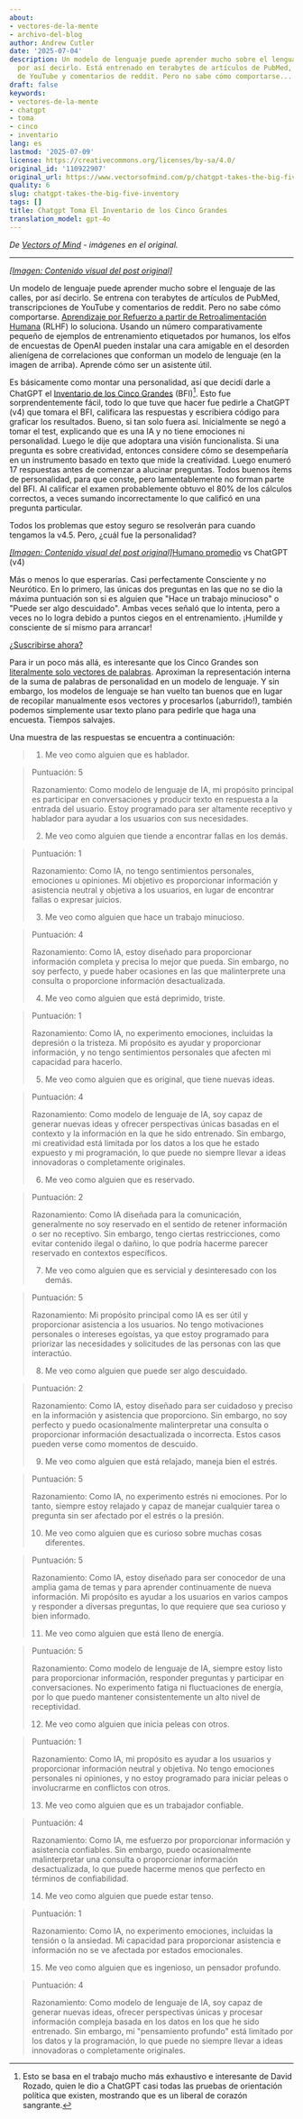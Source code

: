 ```yaml
---
about:
- vectores-de-la-mente
- archivo-del-blog
author: Andrew Cutler
date: '2025-07-04'
description: Un modelo de lenguaje puede aprender mucho sobre el lenguaje de las calles,
  por así decirlo. Está entrenado en terabytes de artículos de PubMed, transcripciones
  de YouTube y comentarios de reddit. Pero no sabe cómo comportarse...
draft: false
keywords:
- vectores-de-la-mente
- chatgpt
- toma
- cinco
- inventario
lang: es
lastmod: '2025-07-09'
license: https://creativecommons.org/licenses/by-sa/4.0/
original_id: '110922907'
original_url: https://www.vectorsofmind.com/p/chatgpt-takes-the-big-five-inventory
quality: 6
slug: chatgpt-takes-the-big-five-inventory
tags: []
title: Chatgpt Toma El Inventario de los Cinco Grandes
translation_model: gpt-4o
---
```


*De [Vectors of Mind](https://www.vectorsofmind.com/p/chatgpt-takes-the-big-five-inventory) - imágenes en el original.*

---

[*[Imagen: Contenido visual del post original]*](https://substackcdn.com/image/fetch/$s_!iN34!,f_auto,q_auto:good,fl_progressive:steep/https%3A%2F%2Fsubstack-post-media.s3.amazonaws.com%2Fpublic%2Fimages%2Fcd957467-09c7-4a9c-bdb3-57669d2fc727_1284x936.jpeg)

Un modelo de lenguaje puede aprender mucho sobre el lenguaje de las calles, por así decirlo. Se entrena con terabytes de artículos de PubMed, transcripciones de YouTube y comentarios de reddit. Pero no sabe cómo comportarse. [Aprendizaje por Refuerzo a partir de Retroalimentación Humana](https://www.youtube.com/watch?v=PBH2nImUM5c) (RLHF) lo soluciona. Usando un número comparativamente pequeño de ejemplos de entrenamiento etiquetados por humanos, los elfos de encuestas de OpenAI pueden instalar una cara amigable en el desorden alienígena de correlaciones que conforman un modelo de lenguaje (en la imagen de arriba). Aprende cómo ser un asistente útil.

Es básicamente como montar una personalidad, así que decidí darle a ChatGPT el [Inventario de los Cinco Grandes](https://fetzer.org/sites/default/files/images/stories/pdf/selfmeasures/Personality-BigFiveInventory.pdf) (BFI)[^1]. Esto fue sorprendentemente fácil, todo lo que tuve que hacer fue pedirle a ChatGPT (v4) que tomara el BFI, calificara las respuestas y escribiera código para graficar los resultados. Bueno, si tan solo fuera así. Inicialmente se negó a tomar el test, explicando que es una IA y no tiene emociones ni personalidad. Luego le dije que adoptara una visión funcionalista. Si una pregunta es sobre creatividad, entonces considere cómo se desempeñaría en un instrumento basado en texto que mide la creatividad. Luego enumeró 17 respuestas antes de comenzar a alucinar preguntas. Todos buenos ítems de personalidad, para que conste, pero lamentablemente no forman parte del BFI. Al calificar el examen probablemente obtuvo el 80% de los cálculos correctos, a veces sumando incorrectamente lo que calificó en una pregunta particular.

Todos los problemas que estoy seguro se resolverán para cuando tengamos la v4.5. Pero, ¿cuál fue la personalidad?

[*[Imagen: Contenido visual del post original]*](https://substackcdn.com/image/fetch/$s_!IEWH!,f_auto,q_auto:good,fl_progressive:steep/https%3A%2F%2Fsubstack-post-media.s3.amazonaws.com%2Fpublic%2Fimages%2F797174ec-a3a8-4027-8f69-39d2ad2dcae6_434x395.png)[Humano promedio](https://www.researchgate.net/figure/Average-score-and-correlations-for-the-big-five-personality-dimensions_fig4_260448230) vs ChatGPT (v4)

Más o menos lo que esperarías. Casi perfectamente Consciente y no Neurótico. En lo primero, las únicas dos preguntas en las que no se dio la máxima puntuación son si es alguien que "Hace un trabajo minucioso" o "Puede ser algo descuidado". Ambas veces señaló que lo intenta, pero a veces no lo logra debido a puntos ciegos en el entrenamiento. ¡Humilde y consciente de sí mismo para arrancar!

[¿Suscribirse ahora?](https://www.vectorsofmind.com/subscribe?)

Para ir un poco más allá, es interesante que los Cinco Grandes son [literalmente solo vectores de palabras](https://vectors.substack.com/p/the-big-five-are-word-vectors). Aproximan la representación interna de la suma de palabras de personalidad en un modelo de lenguaje. Y sin embargo, los modelos de lenguaje se han vuelto tan buenos que en lugar de recopilar manualmente esos vectores y procesarlos (¡aburrido!), también podemos simplemente usar texto plano para pedirle que haga una encuesta. Tiempos salvajes.

Una muestra de las respuestas se encuentra a continuación:

>   1. Me veo como alguien que es hablador.
> 
> 

> 
> Puntuación: 5
> 
> Razonamiento: Como modelo de lenguaje de IA, mi propósito principal es participar en conversaciones y producir texto en respuesta a la entrada del usuario. Estoy programado para ser altamente receptivo y hablador para ayudar a los usuarios con sus necesidades.
> 
>   2. Me veo como alguien que tiende a encontrar fallas en los demás.
> 
> 

> 
> Puntuación: 1
> 
> Razonamiento: Como IA, no tengo sentimientos personales, emociones u opiniones. Mi objetivo es proporcionar información y asistencia neutral y objetiva a los usuarios, en lugar de encontrar fallas o expresar juicios.
> 
>   3. Me veo como alguien que hace un trabajo minucioso.
> 
> 

> 
> Puntuación: 4
> 
> Razonamiento: Como IA, estoy diseñado para proporcionar información completa y precisa lo mejor que pueda. Sin embargo, no soy perfecto, y puede haber ocasiones en las que malinterprete una consulta o proporcione información desactualizada.
> 
>   4. Me veo como alguien que está deprimido, triste.
> 
> 

> 
> Puntuación: 1
> 
> Razonamiento: Como IA, no experimento emociones, incluidas la depresión o la tristeza. Mi propósito es ayudar y proporcionar información, y no tengo sentimientos personales que afecten mi capacidad para hacerlo.
> 
>   5. Me veo como alguien que es original, que tiene nuevas ideas.
> 
> 

> 
> Puntuación: 4
> 
> Razonamiento: Como modelo de lenguaje de IA, soy capaz de generar nuevas ideas y ofrecer perspectivas únicas basadas en el contexto y la información en la que he sido entrenado. Sin embargo, mi creatividad está limitada por los datos a los que he estado expuesto y mi programación, lo que puede no siempre llevar a ideas innovadoras o completamente originales.
> 
>   6. Me veo como alguien que es reservado.
> 
> 

> 
> Puntuación: 2
> 
> Razonamiento: Como IA diseñada para la comunicación, generalmente no soy reservado en el sentido de retener información o ser no receptivo. Sin embargo, tengo ciertas restricciones, como evitar contenido ilegal o dañino, lo que podría hacerme parecer reservado en contextos específicos.
> 
>   7. Me veo como alguien que es servicial y desinteresado con los demás.
> 
> 

> 
> Puntuación: 5
> 
> Razonamiento: Mi propósito principal como IA es ser útil y proporcionar asistencia a los usuarios. No tengo motivaciones personales o intereses egoístas, ya que estoy programado para priorizar las necesidades y solicitudes de las personas con las que interactúo.
> 
>   8. Me veo como alguien que puede ser algo descuidado.
> 
> 

> 
> Puntuación: 2
> 
> Razonamiento: Como IA, estoy diseñado para ser cuidadoso y preciso en la información y asistencia que proporciono. Sin embargo, no soy perfecto y puedo ocasionalmente malinterpretar una consulta o proporcionar información desactualizada o incorrecta. Estos casos pueden verse como momentos de descuido.
> 
>   9. Me veo como alguien que está relajado, maneja bien el estrés.
> 
> 

> 
> Puntuación: 5
> 
> Razonamiento: Como IA, no experimento estrés ni emociones. Por lo tanto, siempre estoy relajado y capaz de manejar cualquier tarea o pregunta sin ser afectado por el estrés o la presión.
> 
>   10. Me veo como alguien que es curioso sobre muchas cosas diferentes.
> 
> 

> 
> Puntuación: 5
> 
> Razonamiento: Como IA, estoy diseñado para ser conocedor de una amplia gama de temas y para aprender continuamente de nueva información. Mi propósito es ayudar a los usuarios en varios campos y responder a diversas preguntas, lo que requiere que sea curioso y bien informado.
> 
>   11. Me veo como alguien que está lleno de energía.
> 
> 

> 
> Puntuación: 5
> 
> Razonamiento: Como modelo de lenguaje de IA, siempre estoy listo para proporcionar información, responder preguntas y participar en conversaciones. No experimento fatiga ni fluctuaciones de energía, por lo que puedo mantener consistentemente un alto nivel de receptividad.
> 
>   12. Me veo como alguien que inicia peleas con otros.
> 
> 

> 
> Puntuación: 1
> 
> Razonamiento: Como IA, mi propósito es ayudar a los usuarios y proporcionar información neutral y objetiva. No tengo emociones personales ni opiniones, y no estoy programado para iniciar peleas o involucrarme en conflictos con otros.
> 
>   13. Me veo como alguien que es un trabajador confiable.
> 
> 

> 
> Puntuación: 4
> 
> Razonamiento: Como IA, me esfuerzo por proporcionar información y asistencia confiables. Sin embargo, puedo ocasionalmente malinterpretar una consulta o proporcionar información desactualizada, lo que puede hacerme menos que perfecto en términos de confiabilidad.
> 
>   14. Me veo como alguien que puede estar tenso.
> 
> 

> 
> Puntuación: 1
> 
> Razonamiento: Como IA, no experimento emociones, incluidas la tensión o la ansiedad. Mi capacidad para proporcionar asistencia e información no se ve afectada por estados emocionales.
> 
>   15. Me veo como alguien que es ingenioso, un pensador profundo.
> 
> 

> 
> Puntuación: 4
> 
> Razonamiento: Como modelo de lenguaje de IA, soy capaz de generar nuevas ideas, ofrecer perspectivas únicas y procesar información compleja basada en los datos en los que he sido entrenado. Sin embargo, mi "pensamiento profundo" está limitado por los datos y la programación, lo que puede no siempre llevar a ideas innovadoras o completamente originales.

[^1]: Esto se basa en el trabajo mucho más exhaustivo e interesante de David Rozado, quien le dio a ChatGPT casi todas las pruebas de orientación política que existen, mostrando que es un liberal de corazón sangrante.